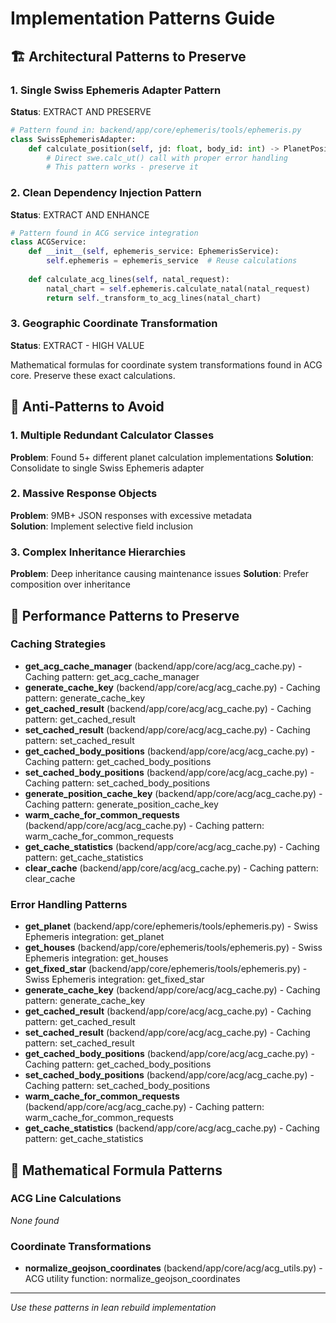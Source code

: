# Implementation Patterns Guide

## 🏗️ Architectural Patterns to Preserve

### 1. Single Swiss Ephemeris Adapter Pattern
**Status**: EXTRACT AND PRESERVE

```python
# Pattern found in: backend/app/core/ephemeris/tools/ephemeris.py
class SwissEphemerisAdapter:
    def calculate_position(self, jd: float, body_id: int) -> PlanetPosition:
        # Direct swe.calc_ut() call with proper error handling
        # This pattern works - preserve it
```

### 2. Clean Dependency Injection Pattern  
**Status**: EXTRACT AND ENHANCE

```python
# Pattern found in ACG service integration
class ACGService:
    def __init__(self, ephemeris_service: EphemerisService):
        self.ephemeris = ephemeris_service  # Reuse calculations
        
    def calculate_acg_lines(self, natal_request):
        natal_chart = self.ephemeris.calculate_natal(natal_request)
        return self._transform_to_acg_lines(natal_chart)
```

### 3. Geographic Coordinate Transformation
**Status**: EXTRACT - HIGH VALUE

Mathematical formulas for coordinate system transformations found in ACG core.
Preserve these exact calculations.

## 🚫 Anti-Patterns to Avoid

### 1. Multiple Redundant Calculator Classes
**Problem**: Found 5+ different planet calculation implementations
**Solution**: Consolidate to single Swiss Ephemeris adapter

### 2. Massive Response Objects
**Problem**: 9MB+ JSON responses with excessive metadata  
**Solution**: Implement selective field inclusion

### 3. Complex Inheritance Hierarchies
**Problem**: Deep inheritance causing maintenance issues
**Solution**: Prefer composition over inheritance

## 🎯 Performance Patterns to Preserve

### Caching Strategies
- **get_acg_cache_manager** (backend/app/core/acg/acg_cache.py) - Caching pattern: get_acg_cache_manager
- **generate_cache_key** (backend/app/core/acg/acg_cache.py) - Caching pattern: generate_cache_key
- **get_cached_result** (backend/app/core/acg/acg_cache.py) - Caching pattern: get_cached_result
- **set_cached_result** (backend/app/core/acg/acg_cache.py) - Caching pattern: set_cached_result
- **get_cached_body_positions** (backend/app/core/acg/acg_cache.py) - Caching pattern: get_cached_body_positions
- **set_cached_body_positions** (backend/app/core/acg/acg_cache.py) - Caching pattern: set_cached_body_positions
- **generate_position_cache_key** (backend/app/core/acg/acg_cache.py) - Caching pattern: generate_position_cache_key
- **warm_cache_for_common_requests** (backend/app/core/acg/acg_cache.py) - Caching pattern: warm_cache_for_common_requests
- **get_cache_statistics** (backend/app/core/acg/acg_cache.py) - Caching pattern: get_cache_statistics
- **clear_cache** (backend/app/core/acg/acg_cache.py) - Caching pattern: clear_cache


### Error Handling Patterns
- **get_planet** (backend/app/core/ephemeris/tools/ephemeris.py) - Swiss Ephemeris integration: get_planet
- **get_houses** (backend/app/core/ephemeris/tools/ephemeris.py) - Swiss Ephemeris integration: get_houses
- **get_fixed_star** (backend/app/core/ephemeris/tools/ephemeris.py) - Swiss Ephemeris integration: get_fixed_star
- **generate_cache_key** (backend/app/core/acg/acg_cache.py) - Caching pattern: generate_cache_key
- **get_cached_result** (backend/app/core/acg/acg_cache.py) - Caching pattern: get_cached_result
- **set_cached_result** (backend/app/core/acg/acg_cache.py) - Caching pattern: set_cached_result
- **get_cached_body_positions** (backend/app/core/acg/acg_cache.py) - Caching pattern: get_cached_body_positions
- **set_cached_body_positions** (backend/app/core/acg/acg_cache.py) - Caching pattern: set_cached_body_positions
- **warm_cache_for_common_requests** (backend/app/core/acg/acg_cache.py) - Caching pattern: warm_cache_for_common_requests
- **get_cache_statistics** (backend/app/core/acg/acg_cache.py) - Caching pattern: get_cache_statistics


## 📐 Mathematical Formula Patterns

### ACG Line Calculations
*None found*

### Coordinate Transformations
- **normalize_geojson_coordinates** (backend/app/core/acg/acg_utils.py) - ACG utility function: normalize_geojson_coordinates


---
*Use these patterns in lean rebuild implementation*
